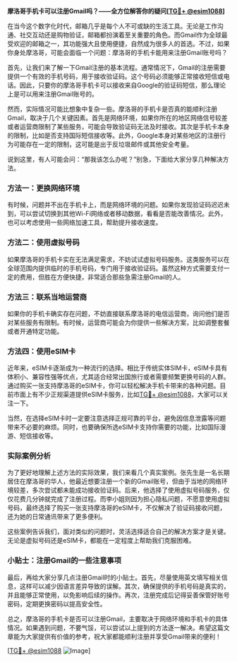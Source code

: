 **摩洛哥手机卡可以注册Gmail吗？——全方位解答你的疑问[[TG💪+ @esim1088](https://t.me/s/esim1088)]**

在当今这个数字化时代，邮箱几乎是每个人不可或缺的生活工具。无论是工作沟通、社交互动还是购物验证，邮箱都扮演着至关重要的角色。而Gmail作为全球最受欢迎的邮箱之一，其功能强大且使用便捷，自然成为很多人的首选。不过，如果你身处摩洛哥，可能会面临一个问题：摩洛哥的手机卡能用来注册Gmail账号吗？

首先，让我们来了解一下Gmail注册的基本流程。通常情况下，Gmail的注册需要提供一个有效的手机号码，用于接收验证码。这个号码必须能够正常接收短信或电话。因此，只要你的摩洛哥手机卡可以接收来自Google的验证码短信，那么理论上是可以用来注册Gmail账号的。

然而，实际情况可能比想象中复杂一些。摩洛哥的手机卡是否真的能顺利注册Gmail，取决于几个关键因素。首先是网络环境，如果你所在的地区网络信号较差或者运营商限制了某些服务，可能会导致验证码无法及时接收。其次是手机卡本身的限制，比如是否支持国际短信接收等。此外，Google本身对某些地区的注册行为可能存在一定的限制，这可能是出于反垃圾邮件或其他安全考量。

说到这里，有人可能会问：“那我该怎么办呢？”别急，下面给大家分享几种解决方法。

### 方法一：更换网络环境

有时候，问题并不出在手机卡上，而是网络环境的问题。如果你发现验证码迟迟未到，可以尝试切换到其他Wi-Fi网络或者移动数据，看看是否能改善情况。此外，也可以考虑使用一些网络加速工具，帮助提升接收速度。

### 方法二：使用虚拟号码

如果摩洛哥的手机卡实在无法满足需求，不妨试试虚拟号码服务。这类服务可以在全球范围内提供临时的手机号码，专门用于接收验证码。虽然这种方式需要支付一定的费用，但胜在方便快捷，非常适合那些急需注册Gmail的人。

### 方法三：联系当地运营商

如果你的手机卡确实存在问题，不妨直接联系摩洛哥的电信运营商，询问他们是否对某些服务有限制。有时候，运营商可能会为你提供一些解决方案，比如调整套餐或者开通特定功能。

### 方法四：使用eSIM卡

近年来，eSIM卡逐渐成为一种流行的选择。相比于传统实体SIM卡，eSIM卡具有体积小、兼容性强等优点，尤其适合经常出国旅行或者需要频繁更换号码的人群。通过购买一张支持摩洛哥的eSIM卡，你可以轻松解决手机卡带来的各种问题。目前市面上有不少正规渠道提供eSIM卡服务，比如[TG💪+ @esim1088](https://t.me/s/esim1088)，大家可以关注一下。

当然，在选择eSIM卡时一定要注意选择正规可靠的平台，避免因信息泄露等问题带来不必要的麻烦。同时，也要确保所选eSIM卡支持你需要的功能，比如国际漫游、短信接收等。

### 实际案例分析

为了更好地理解上述方法的实际效果，我们来看几个真实案例。张先生是一名长期居住在摩洛哥的华人，他最近想要注册一个新的Gmail账号，但由于当地的网络环境较差，多次尝试都未能成功接收验证码。后来，他选择了使用虚拟号码服务，仅仅花费几分钟就完成了注册过程。而李小姐则因为担心隐私问题，不愿意使用虚拟号码，最终选择了购买一张支持摩洛哥的eSIM卡，不仅解决了验证码接收问题，还为她的日常通讯带来了更多便利。

这些案例告诉我们，面对类似的问题时，灵活选择适合自己的解决方案才是关键。无论是虚拟号码还是eSIM卡，都能在一定程度上帮助我们克服困难。

### 小贴士：注册Gmail的一些注意事项

最后，再给大家分享几点注册Gmail时的小贴士。首先，尽量使用英文填写相关信息，这样可以减少因语言差异导致的误解。其次，确保提供的手机号码是真实的，并且能够正常使用，以免影响后续的操作。再次，注册完成后记得妥善保管好账号密码，定期更换密码以提高安全性。

总之，摩洛哥的手机卡是否可以注册Gmail，主要取决于网络环境和手机卡的具体情况。如果遇到问题，不要气馁，可以尝试以上提到的方法逐一解决。希望这篇文章能为大家提供有价值的参考，祝大家都能顺利注册并享受Gmail带来的便利！

[[TG💪+ @esim1088](https://t.me/s/esim1088) ![Image](https://i.postimg.cc/4NQfJmqS/Snipaste-2025-05-13-00-14-12.png)]
